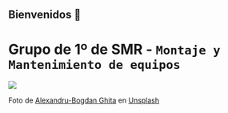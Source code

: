 ## Bienvenidos 👋

# Grupo de 1º de SMR - `Montaje y Mantenimiento de equipos`

![](/profile/)

Foto de <a href="https://unsplash.com/es/@bogzilla?utm_content=creditCopyText&utm_medium=referral&utm_source=unsplash">Alexandru-Bogdan Ghita</a> en <a href="https://unsplash.com/es/fotos/sistema-de-enfriamiento-de-cpu-negro-iXXfSw_1J9k?utm_content=creditCopyText&utm_medium=referral&utm_source=unsplash">Unsplash</a>
  
  
<!--

**Here are some ideas to get you started:**

🙋‍♀️ A short introduction - what is your organization all about?
🌈 Contribution guidelines - how can the community get involved?
👩‍💻 Useful resources - where can the community find your docs? Is there anything else the community should know?
🍿 Fun facts - what does your team eat for breakfast?
🧙 Remember, you can do mighty things with the power of [Markdown](https://docs.github.com/github/writing-on-github/getting-started-with-writing-and-formatting-on-github/basic-writing-and-formatting-syntax)
-->
